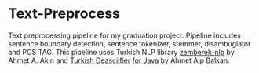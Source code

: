 # Text-Preprocess
Text preprocessing pipeline for my graduation project. Pipeline includes sentence boundary detection, sentence tokenizer, stemmer, disambugiator and POS TAG. This pipeline uses Turkish NLP library [zemberek-nlp](https://github.com/ahmetaa/zemberek-nlp) by Ahmet A. Akın and [Turkish Deasciifier for Java](https://github.com/ahmetb/turkish-deasciifier-java) by Ahmet Alp Balkan.
